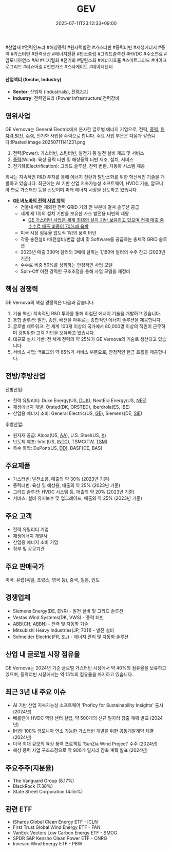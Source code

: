 ﻿---
title: "GEV"
date: 2025-07-11T23:12:33+09:00
lastmod: 2025-07-11T23:12:33+09:00
type: docs
sidebar:
  open: true
weight: 371
---
<div style="display:none">
  <meta property="article:published_time" content="2025-07-11T14:12:33Z" />
  <meta property="article:modified_time" content="2025-07-11T14:12:33Z" />
</div>
#산업재 #전력인프라 #해상풍력 #원자력발전 #가스터빈 #풍력터빈
#재생에너지 #풍력 #가스터빈 #전력생산 #에너지전환 #탄소중립 #그리드솔루션 #HVDC #수소연료 #암모니아연소 #AI #디지털화 #전기화 #탈탄소화 #에너지효율 #스마트그리드 #마이크로그리드 #리쇼어링  #천연가스 #스타게이트 #데이터센터 

#### 산업섹터 (Sector, Industry)

- **Sector**: 산업재 (Industrials), [전력기기](/industry-study/전력기기/)
- **Industry**: 전력인프라 (Power Infrastructure)전력장비

## 영위사업

GE Vernova는 General Electric에서 분사한 글로벌 에너지 기업으로, 전력, [풍력](/industry-study/풍력/), [원자력 발전](/industry-study/원자력-발전/), [수력](/industry-study/수력/), 전기화 사업을 주력으로 합니다. 주요 사업 부문은 다음과 같습니다:!Pasted image 20250711141231.png

1. 전력(Power): 가스터빈, 스팀터빈, 발전기 등 발전 설비 제조 및 서비스
2. [풍력](/industry-study/풍력/)(Wind): 육상 풍력 터빈 및 해상풍력 터빈 제조, 설치, 서비스
3. 전기화(Electrification): 그리드 솔루션, 전력 변환, 자동화 시스템 제공

회사는 지속적인 R&D 투자를 통해 에너지 전환과 탈탄소화를 위한 혁신적인 기술을 개발하고 있습니다. 최근에는 AI 기반 산업 지속가능성 소프트웨어, HVDC 기술, 암모니아 연료 가스터빈 등을 선보이며 미래 에너지 시장을 선도하고 있습니다.

- **[GE 버노바의 전력 사업 영역](7.1_전력에%20묻는%20네%20개의%20질문들.pdf#page=22&selection=174,0,182,2&color=yellow)**
	- 건물내 배전 제외한 전력 GRID 거의 전 부분에 걸쳐 솔루션 공급
	- 세계 제 1위의 설치 기반을 보유한 가스 발전용 터빈의 제왕 
		- [GE 가스터빈 사업은 세계 최대의 설치 기반 보유하고 있으며 전체 매출 중 수수료 매출 비중이 70%에 육박](7.1_전력에%20묻는%20네%20개의%20질문들.pdf#page=24&selection=55,0,88,2&color=yellow)
	- 미국 시장 점유율 압도적 1위의 풍력 터빈 
	- 각종 송전설비/배전설비/변압 설비 및 Software를 공급하는 총체적 GRID 솔루션 
	- 2023년 매출 330억 달러의 3배에 달하는 1,160억 달러의 수주 잔고 (2023년 기준) 
	- 수수료 비중 50%를 상회하는 안정적인 사업 모델 
	- Spin-Off 이전 강력한 구조조정을 통해 사업 모델을 재정비

## 핵심 경쟁력

GE Vernova의 핵심 경쟁력은 다음과 같습니다:

1. 기술 혁신: 지속적인 R&D 투자를 통해 최첨단 에너지 기술을 개발하고 있습니다.
2. 통합 솔루션: 발전, 송전, 배전을 아우르는 종합적인 에너지 솔루션을 제공합니다.
3. 글로벌 네트워크: 전 세계 100개 이상의 국가에서 80,000명 이상의 직원이 근무하며 광범위한 고객 기반을 보유하고 있습니다.
4. 대규모 설치 기반: 전 세계 전력의 약 25%가 GE Vernova의 기술로 생산되고 있습니다.
5. 서비스 사업: 백로그의 약 65%가 서비스 부문으로, 안정적인 현금 흐름을 제공합니다.

## 전방/후방산업

전방산업:

- 전력 유틸리티: Duke Energy(US, [DUK](/company-analysis/duk/)), NextEra Energy(US, [NEE](/company-analysis/nee/))
- 재생에너지 개발: Orsted(DK, ORSTED), Iberdrola(ES, IBE)
- 산업용 에너지 소비: General Electric(US, [GE](/company-analysis/ge/)), Siemens(DE, [SIE](/company-analysis/sie/))

후방산업:

- 원자재 공급: Alcoa(US, [AA](/company-analysis/aa/)), U.S. Steel(US, [X](/company-analysis/x/))
- 반도체 제조: Intel(US, [INTC](/company-analysis/intc/)), TSMC(TW, [TSM](/company-analysis/tsm/))
- 특수 화학: DuPont(US, [DD](/company-analysis/dd/)), BASF(DE, BAS)

## 주요제품

- 가스터빈: 발전소용, 매출의 약 30% (2023년 기준)
- 풍력터빈: 육상 및 해상용, 매출의 약 25% (2023년 기준)
- 그리드 솔루션: HVDC 시스템 등, 매출의 약 20% (2023년 기준)
- 서비스: 설비 유지보수 및 업그레이드, 매출의 약 25% (2023년 기준)

## 주요 고객

- 전력 유틸리티 기업
- 재생에너지 개발사
- 산업용 에너지 소비 기업
- 정부 및 공공기관

## 주요 판매국가

미국, 유럽(독일, 프랑스, 영국 등), 중국, 일본, 인도

## 경쟁업체

- Siemens Energy(DE, ENR) - 발전 설비 및 그리드 솔루션
- Vestas Wind Systems(DK, VWS) - 풍력 터빈
- ABB(CH, ABBN) - 전력 및 자동화 기술
- Mitsubishi Heavy Industries(JP, 7011) - 발전 설비
- Schneider Electric(FR, [SU](/company-analysis/su/)) - 에너지 관리 및 자동화 솔루션

## 산업 내 글로벌 시장 점유율

GE Vernova는 2024년 기준 글로벌 가스터빈 시장에서 약 40%의 점유율을 보유하고 있으며, 풍력터빈 시장에서는 약 15%의 점유율을 차지하고 있습니다.

## 최근 3년 내 주요 이슈

- AI 기반 산업 지속가능성 소프트웨어 'Proficy for Sustainability Insights' 출시 (2024년)
- 베를린에 HVDC 역량 센터 설립, 약 500개의 신규 일자리 창출 계획 발표 (2024년)
- IHI와 100% 암모니아 연소 가능한 가스터빈 개발을 위한 공동개발계약 체결 (2024년)
- 미국 최대 규모의 육상 풍력 프로젝트 'SunZia Wind Project' 수주 (2024년)
- 해상 풍력 사업 구조조정으로 약 900개 일자리 감축 계획 발표 (2024년)

## 주요주주(지분율)

- The Vanguard Group (8.17%)
- BlackRock (7.38%)
- State Street Corporation (4.55%)

## 관련 ETF

- iShares Global Clean Energy ETF - ICLN
- First Trust Global Wind Energy ETF - FAN
- VanEck Vectors Low Carbon Energy ETF - SMOG
- SPDR S&P Kensho Clean Power ETF - CNRG
- Invesco Wind Energy ETF - PBW
